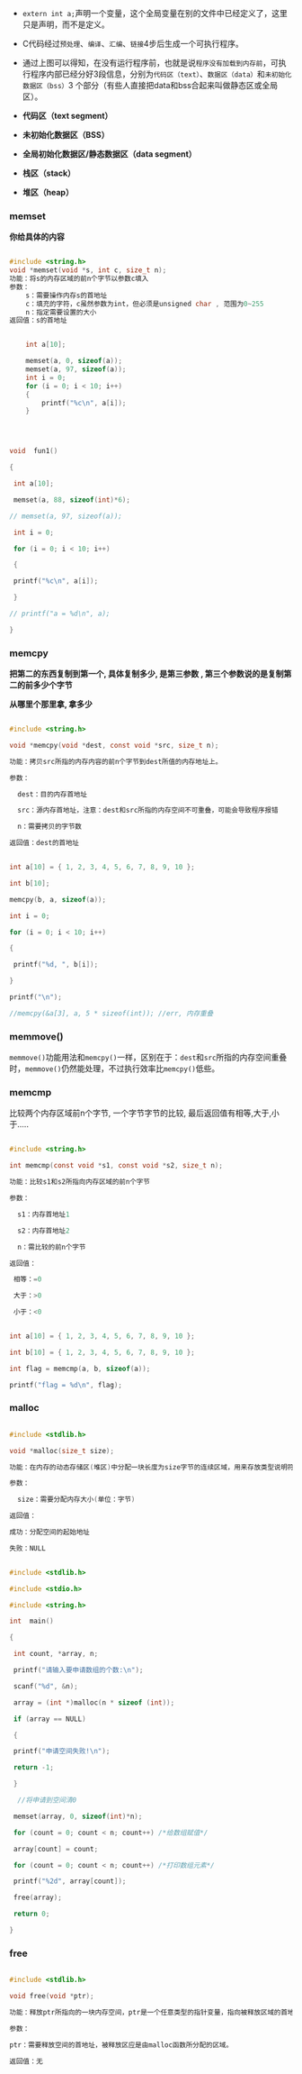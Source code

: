 - `extern int a;`声明一个变量，这个全局变量在别的文件中已经定义了，这里只是声明，而不是定义。


- C代码经过`预处理`、`编译`、`汇编`、`链接`4步后生成一个可执行程序。
- 通过上图可以得知，在没有运行程序前，也就是说`程序没有加载到内存前`，可执行程序内部已经分好3段信息，分别为`代码区（text）`、`数据区（data）`和`未初始化数据区（bss）`3 个部分（有些人直接把data和bss合起来叫做静态区或全局区）。

-  **代码区（text segment）**
-  **未初始化数据区（BSS）**  
- **全局初始化数据区/静态数据区（data segment）**  
- **栈区（stack）**  
- **堆区（heap）**


### memset
**你给具体的内容**
```c

#include <string.h>
void *memset(void *s, int c, size_t n);
功能：将s的内存区域的前n个字节以参数c填入
参数：
	s：需要操作内存s的首地址
	c：填充的字符，c虽然参数为int，但必须是unsigned char , 范围为0~255
	n：指定需要设置的大小
返回值：s的首地址


```

```c

	int a[10];

	memset(a, 0, sizeof(a));
	memset(a, 97, sizeof(a));
	int i = 0;
	for (i = 0; i < 10; i++)
	{
		printf("%c\n", a[i]);
	}




void  fun1()

{

 int a[10];

 memset(a, 88, sizeof(int)*6);

// memset(a, 97, sizeof(a));

 int i = 0;

 for (i = 0; i < 10; i++)

 {

 printf("%c\n", a[i]);

 }

// printf("a = %d\n", a);

}

```

### memcpy 

**把第二的东西复制到第一个, 具体复制多少, 是第三参数 , 第三个参数说的是复制第二的前多少个字节**

**从哪里个那里拿, 拿多少**

```c

#include <string.h>

void *memcpy(void *dest, const void *src, size_t n);

功能：拷贝src所指的内存内容的前n个字节到dest所值的内存地址上。

参数：

  dest：目的内存首地址

  src：源内存首地址，注意：dest和src所指的内存空间不可重叠，可能会导致程序报错

  n：需要拷贝的字节数

返回值：dest的首地址

```

```c

int a[10] = { 1, 2, 3, 4, 5, 6, 7, 8, 9, 10 };

int b[10];

memcpy(b, a, sizeof(a));

int i = 0;

for (i = 0; i < 10; i++)

{

 printf("%d, ", b[i]);

}

printf("\n");

//memcpy(&a[3], a, 5 * sizeof(int)); //err, 内存重叠

```



### memmove()

`memmove()`功能用法和`memcpy()`一样，区别在于：`dest`和`src`所指的内存空间重叠时，`memmove()`仍然能处理，不过执行效率比`memcpy()`低些。



### memcmp

比较两个内存区域前n个字节, 一个字节字节的比较, 最后返回值有相等,大于,小于.....

```c

#include <string.h>

int memcmp(const void *s1, const void *s2, size_t n);

功能：比较s1和s2所指向内存区域的前n个字节

参数：

  s1：内存首地址1

  s2：内存首地址2

  n：需比较的前n个字节

返回值：

 相等：=0

 大于：>0

 小于：<0

```

```c

int a[10] = { 1, 2, 3, 4, 5, 6, 7, 8, 9, 10 };

int b[10] = { 1, 2, 3, 4, 5, 6, 7, 8, 9, 10 };

int flag = memcmp(a, b, sizeof(a));

printf("flag = %d\n", flag);

```



### malloc

```c

#include <stdlib.h>

void *malloc(size_t size);

功能：在内存的动态存储区(堆区)中分配一块长度为size字节的连续区域，用来存放类型说明符指定的类型。分配的内存空间内容不确定，一般使用memset初始化。

参数：

  size：需要分配内存大小(单位：字节)

返回值：

成功：分配空间的起始地址

失败：NULL

```


```c

#include <stdlib.h>

#include <stdio.h>

#include <string.h>

int  main()

{

 int count, *array, n;

 printf("请输入要申请数组的个数:\n");

 scanf("%d", &n);

 array = (int *)malloc(n * sizeof (int));

 if (array == NULL)

 {

 printf("申请空间失败!\n");

 return -1;

 }

  //将申请到空间清0

 memset(array, 0, sizeof(int)*n);

 for (count = 0; count < n; count++) /*给数组赋值*/

 array[count] = count;

 for (count = 0; count < n; count++) /*打印数组元素*/

 printf("%2d", array[count]);

 free(array);

 return 0;

}

```

### free


```c

#include <stdlib.h>

void free(void *ptr);

功能：释放ptr所指向的一块内存空间，ptr是一个任意类型的指针变量，指向被释放区域的首地址。对同一内存空间多次释放会出错。

参数：

ptr：需要释放空间的首地址，被释放区应是由malloc函数所分配的区域。

返回值：无

```









